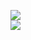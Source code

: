 [![](https://img.shields.io/badge/Made%20With-Github%20Spray-lightgrey.svg?style=for-the-badge&logo=github)](https://github.com/Annihil/github-spray#14828)  
[![](https://i.imgur.com/2DrTn0Z.gif)](https://github.com/Annihil/github-spray)